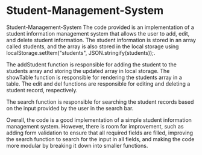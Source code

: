 # Student-Management-System

Student-Management-System
The code provided is an implementation of a student information management system that allows the user to add, edit, and delete student information. The student information is stored in an array called students, and the array is also stored in the local storage using localStorage.setItem("students", JSON.stringify(students));.

The addStudent function is responsible for adding the student to the students array and storing the updated array in local storage. The showTable function is responsible for rendering the students array in a table. The edit and del functions are responsible for editing and deleting a student record, respectively.

The search function is responsible for searching the student records based on the input provided by the user in the search bar.

Overall, the code is a good implementation of a simple student information management system. However, there is room for improvement, such as adding form validation to ensure that all required fields are filled, improving the search function to search for the input in all fields, and making the code more modular by breaking it down into smaller functions.
